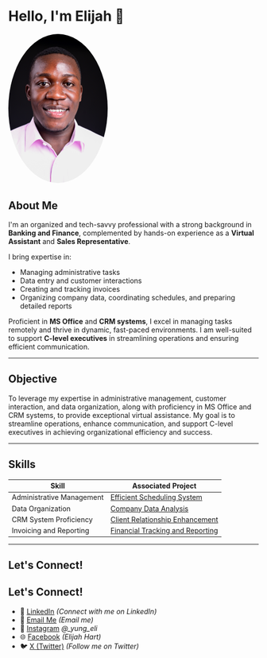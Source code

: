 # Hello, I'm Elijah 👋

<img src="hs1.jpg" alt="My Profile Picture" style="width: 200px; border-radius: 50%;">

## About Me
I'm an organized and tech-savvy professional with a strong background in **Banking and Finance**, complemented by hands-on experience as a **Virtual Assistant** and **Sales Representative**. 

I bring expertise in:
- Managing administrative tasks
- Data entry and customer interactions
- Creating and tracking invoices
- Organizing company data, coordinating schedules, and preparing detailed reports

Proficient in **MS Office** and **CRM systems**, I excel in managing tasks remotely and thrive in dynamic, fast-paced environments. I am well-suited to support **C-level executives** in streamlining operations and ensuring efficient communication.

---

## Objective
To leverage my expertise in administrative management, customer interaction, and data organization, along with proficiency in MS Office and CRM systems, to provide exceptional virtual assistance. My goal is to streamline operations, enhance communication, and support C-level executives in achieving organizational efficiency and success.

---

## Skills
| **Skill**                  | **Associated Project**                                   |
|----------------------------|---------------------------------------------------------|
| Administrative Management  | [Efficient Scheduling System](#)                        |
| Data Organization          | [Company Data Analysis](#)                              |
| CRM System Proficiency      | [Client Relationship Enhancement](#)                   |
| Invoicing and Reporting     | [Financial Tracking and Reporting](#)                  |

---

## Let's Connect!
## Let's Connect!

- 💼 [LinkedIn](https://www.linkedin.com/in/elijah-simiyu) *(Connect with me on LinkedIn)*
- 📧 [Email Me](mailto:esimiyu368@gmail.com) *(Email me)*
- 📸 [Instagram](https://www.instagram.com/_yung_eli?igsh=Mm0ydHp3ZzgzcGE=) *@_yung_eli*
- 🌐 [Facebook](https://www.facebook.com/elijah.hart.9847?mibextid=ZbWKwL) *(Elijah Hart)*
- 🐦 [X (Twitter)](https://x.com/elijahsimiyu17?t=K7vFs5bKigjp-1LHib4vEg&s=09) *(Follow me on Twitter)*
